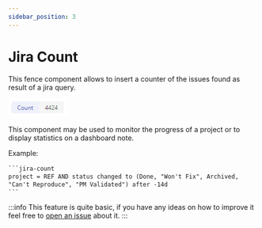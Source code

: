 ```yaml
---
sidebar_position: 3
---
```

# Jira Count

This fence component allows to insert a counter of the issues found as result of a jira query.

![jira-count1](/img/jira-count1.png)

This component may be used to monitor the progress of a project or to display statistics on a dashboard note.

Example:
````
```jira-count
project = REF AND status changed to (Done, "Won't Fix", Archived, "Can't Reproduce", "PM Validated") after -14d
```
````

:::info
This feature is quite basic, if you have any ideas on how to improve it feel free to [open an issue](https://github.com/marc0l92/obsidian-jira-issue/issues/new) about it.
:::
